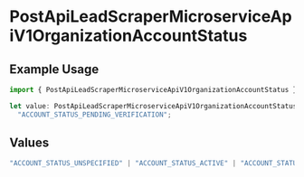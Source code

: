 # PostApiLeadScraperMicroserviceApiV1OrganizationAccountStatus

## Example Usage

```typescript
import { PostApiLeadScraperMicroserviceApiV1OrganizationAccountStatus } from "oppulence-backend-sdk/models/operations";

let value: PostApiLeadScraperMicroserviceApiV1OrganizationAccountStatus =
  "ACCOUNT_STATUS_PENDING_VERIFICATION";
```

## Values

```typescript
"ACCOUNT_STATUS_UNSPECIFIED" | "ACCOUNT_STATUS_ACTIVE" | "ACCOUNT_STATUS_SUSPENDED" | "ACCOUNT_STATUS_PENDING_VERIFICATION"
```
